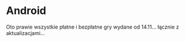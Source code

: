 # Android
Oto prawie wszystkie płatne i bezpłatne gry wydane od 14.11... łącznie z aktualizacjami...
